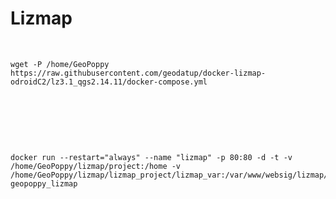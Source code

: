 Lizmap
======

 

~~~~~~~~~~~~~~~~~~~~~~~~~~~~~~~~~~~~~~~~~~~~~~~~~~~~~~~~~~~~~~~~~~~~~~~~~~~~~~~~
wget -P /home/GeoPoppy https://raw.githubusercontent.com/geodatup/docker-lizmap-odroidC2/lz3.1_qgs2.14.11/docker-compose.yml
~~~~~~~~~~~~~~~~~~~~~~~~~~~~~~~~~~~~~~~~~~~~~~~~~~~~~~~~~~~~~~~~~~~~~~~~~~~~~~~~

 

 

 

~~~~~~~~~~~~~~~~~~~~~~~~~~~~~~~~~~~~~~~~~~~~~~~~~~~~~~~~~~~~~~~~~~~~~~~~~~~~~~~~
docker run --restart="always" --name "lizmap" -p 80:80 -d -t -v /home/GeoPoppy/lizmap/project:/home -v /home/GeoPoppy/lizmap/lizmap_project/lizmap_var:/var/www/websig/lizmap/var geopoppy_lizmap
~~~~~~~~~~~~~~~~~~~~~~~~~~~~~~~~~~~~~~~~~~~~~~~~~~~~~~~~~~~~~~~~~~~~~~~~~~~~~~~~
